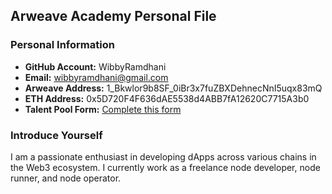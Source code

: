 ## Arweave Academy Personal File  

### Personal Information  
- **GitHub Account:** WibbyRamdhani
- **Email:** wibbyramdhani@gmail.com  
- **Arweave Address:** 1_Bkwlor9b8SF_0iBr3x7fuZBXDehnecNnI5uqx83mQ
- **ETH Address:** 0x5D720F4F636dAE5538d4ABB7fA12620C7715A3b0
- **Talent Pool Form:** [Complete this form](https://docs.google.com/forms/d/e/1FAIpQLSfWA5fIIcBgmRppm3jNz5vmf9Mai_QMVil-2pO4r7YKn_Zhtw/viewform?usp=sf_link)  

### Introduce Yourself  
I am a passionate enthusiast in developing dApps across various chains in the Web3 ecosystem. I currently work as a freelance node developer, node runner, and node operator.  